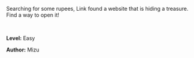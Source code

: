Searching for some rupees, Link found a website that is hiding a treasure. Find a way to open it!

<br>

**Level:** Easy

**Author:** Mizu

